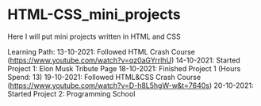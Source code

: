 # HTML-CSS_mini_projects
Here I will put mini projects written in HTML and CSS

Learning Path:
13-10-2021:	Followed HTML Crash Course (https://www.youtube.com/watch?v=qz0aGYrrlhU)
14-10-2021:	Started Project 1: Elon Musk Tribute Page
18-10-2021:	Finished Project 1 (Hours Spend: 13)
19-10-2021:	Followed HTML&CSS Crash Course (https://www.youtube.com/watch?v=D-h8L5hgW-w&t=7640s)
20-10-2021:	Started Project 2: Programming School

